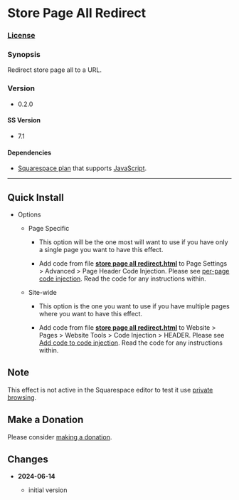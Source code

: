 # Store Page All Redirect

### [License][1]

### Synopsis

Redirect store page all to a URL.

### Version

 * 0.2.0

#### SS Version

  * 7.1
  
#### Dependencies

  * [Squarespace plan][2] that supports [JavaScript][3].

---

## Quick Install

* Options

  * Page Specific
  
    * This option will be the one most will want to use if you have only a
      single page you want to have this effect.
      
    * Add code from file **[store page all redirect.html][4]** to
      Page Settings > Advanced > Page Header Code Injection. Please see
      [per-page code injection][5]. Read the code for any instructions within.
      
  * Site-wide
  
    * This option is the one you want to use if you have multiple pages where
      you want to have this effect.
      
    * Add code from file **[store page all redirect.html][4]** to Website >
      Pages > Website Tools > Code Injection > HEADER. Please see [Add code to
      code injection][6]. Read the code for any instructions within.

## Note

This effect is not active in the Squarespace editor to test it use [private
browsing][7].

## Make a Donation

Please consider [making a donation][8].

## Changes

<!-- * **2024-06-14**

  * make code more generalized
  * bumped version to 0.2.0
  -->
* **2024-06-14**

  * initial version

[1]: https://github.com/tomsWebConsulting/twcsl/blob/main/LICENSE.txt#L1
[2]: https://www.squarespace.com/pricing
[3]: https://en.wikipedia.org/wiki/JavaScript
[4]: store%20page%20all%20redirect.html#L1
[5]: https://support.squarespace.com/hc/en-us/articles/205815908-Using-code-injection#toc-per-page-code-injection
[6]: https://support.squarespace.com/hc/en-us/articles/205815908-Using-code-injection#toc-add-code-to-code-injection
[7]: https://support.squarespace.com/hc/en-us/articles/207099587-Using-private-browsing-or-incognito-mode
[8]: https://github.com/tomsWebConsulting/twcsl#make-a-donation
